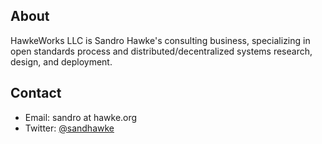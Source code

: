 ## About 

HawkeWorks LLC is Sandro Hawke's consulting business, specializing in open standards process and distributed/decentralized systems research, design, and deployment.

## Contact

* Email: sandro at hawke.org
* Twitter: [@sandhawke](https://twitter.com/sandhawke)
